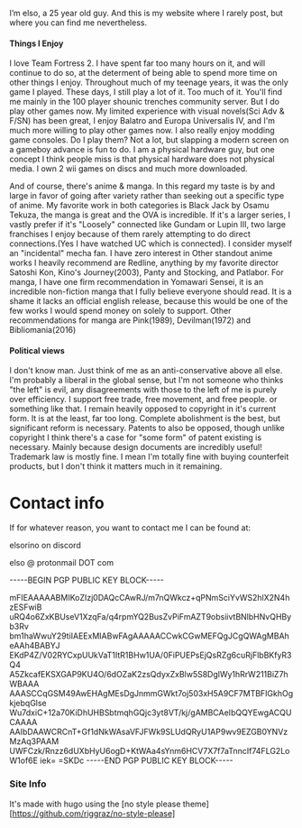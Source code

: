 I’m elso, a 25 year old guy. And this is my website where I rarely post, but where you can find me nevertheless.

#### Things I Enjoy
I love Team Fortress 2. I have spent far too many hours on it, and will continue to do so, at the determent of being able to spend more time on other things I enjoy. Throughout much of my teenage years, it was the only game I played. These days, I still play a lot of it. Too much of it. You'll find me mainly in the 100 player shounic trenches community server.
But I do play other games now. My limited experience with visual novels(Sci Adv & F/SN) has been great, I enjoy Balatro and Europa Universalis IV, and I'm much more willing to play other games now.
I also really enjoy modding game consoles. Do I play them? Not a lot, but slapping a modern screen on a gameboy advance is fun to do. I am a physical hardware guy, but one concept I think people miss is that physical hardware does not physical media. I own 2 wii games on discs and much more downloaded. 

And of course, there's anime & manga. In this regard my taste is by and large in favor of going after variety rather than seeking out a specific type of anime. My favorite work in both categories is Black Jack by Osamu Tekuza, the manga is great and the OVA is incredible. If it's a larger series, I vastly prefer if it's "Loosely" connected like Gundam or Lupin III, two large franchises I enjoy because of them rarely attempting to do direct connections.(Yes I have watched UC which is connected). 
I consider myself an "incidental" mecha fan. I have zero interest in 
Other standout anime works I heavily recommend are Redline, anything by my favorite director Satoshi Kon, Kino's Journey(2003), Panty and Stocking, and Patlabor.
For manga, I have one firm recommendation in Yomawari Sensei, it is an incredible non-fiction manga that I fully believe everyone should read. It is a shame it lacks an official english release, because this would be one of the few works I would spend money on solely to support.
Other recommendations for manga are Pink(1989), Devilman(1972) and Bibliomania(2016)

#### Political views
I don't know man. Just think of me as an anti-conservative above all else. I'm probably a liberal in the global sense, but I'm not someone who thinks "the left" is evil, any disagreements with those to the left of me is purely over efficiency. I support free trade, free movement, and free people. or something like that. 
I remain heavily opposed to copyright in it's current form. It is at the least, far too long. Complete abolishment is the best, but significant reform is necessary. Patents to also be opposed, though unlike copyright I think there's a case for "some form" of patent existing is necessary. Mainly because design documents are incredibly useful! Trademark law is mostly fine. I mean I'm totally fine with buying counterfeit products, but I don't think it matters much in it remaining. 
# Contact info

If for whatever reason, you want to contact me I can be found at:

elsorino on discord

elso @ protonmail DOT com

-----BEGIN PGP PUBLIC KEY BLOCK-----

mFIEAAAAABMIKoZIzj0DAQcCAwRJ/m7nQWkcz+qPNmSciYvWS2hlX2N4hzESFwiB
uRQ4o6ZxKBUseV1XzqFa/q4rpmYQ2BusZvPiFmAZT9obsiivtBNlbHNvQHByb3Rv
bm1haWwuY29tiIAEExMIABwFAgAAAAACCwkCGwMEFQgJCgQWAgMBAheAAh4BABYJ
EKdP4Z/V02RYCxpUUkVaT1ItR1BHw1UA/0FiPUEPsEjQsRZg6cuRjFlbBKfyR3Q4
A5ZkcafEKSXGAP9KU4O/6dOZaK2zsQdyxZxBlw5S8DglWy1hRrW211BiZ7hWBAAA
AAASCCqGSM49AwEHAgMEsDgJnmmGWkt7oj503xH5A9CF7MTBFIGkhOgkjebqGlse
Wu7dxiC+12a70KiDhUHBSbtmqhGQjc3yt8VT/kj/gAMBCAeIbQQYEwgACQUCAAAA
AAIbDAAWCRCnT+Gf1dNkWAsaVFJFWk9SLUdQRyU1AP9wv9EZGB0YNVzMzAq3PAAM
UWFCzk/Rnzz6dUXbHyU6ogD+KtWAa4sYnm6HCV7X7f7aTnncIf74FLG2LoW1of6E
iek=
=SKDc
-----END PGP PUBLIC KEY BLOCK-----
### 
### Site Info
It's made with hugo using the [no style please theme][https://github.com/riggraz/no-style-please]
